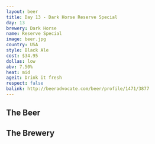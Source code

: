 ```yaml
---
layout: beer
title: Day 13 - Dark Horse Reserve Special
day: 13
brewery: Dark Horse
name: Reserve Special
image: beer.jpg
country: USA
style: Black Ale
cost: $34.95
dollas: low
abv: 7.50%
heat: mid
ageit: Drink it fresh
respect: false
balink: http://beeradvocate.com/beer/profile/1471/3877
---
```

## The Beer

## The Brewery

